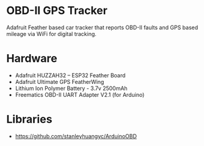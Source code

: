 # OBD-II GPS Tracker
Adafruit Feather based car tracker that reports OBD-II faults and GPS based mileage via WiFi for digital tracking.

# Hardware
- Adafruit HUZZAH32 – ESP32 Feather Board
- Adafruit Ultimate GPS FeatherWing
- Lithium Ion Polymer Battery - 3.7v 2500mAh
- Freematics OBD-II UART Adapter V2.1 (for Arduino)

# Libraries
- https://github.com/stanleyhuangyc/ArduinoOBD